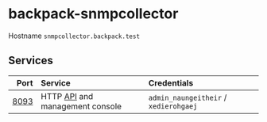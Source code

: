 # backpack-snmpcollector

Hostname `snmpcollector.backpack.test`

## Services

| Port | Service | Credentials
| ---: | :------ | :----------
| [8093](http://snmpcollector.backpack.test:8093) | HTTP [API](https://github.com/toni-moreno/snmpcollector/wiki/SnmpCollector-Automations) and management console | `admin_naungeitheir` / `xedierohgaej`
